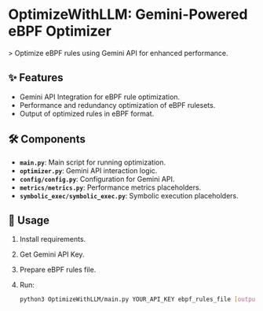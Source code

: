 # OptimizeWithLLM: Gemini-Powered eBPF Optimizer

\>  Optimize eBPF rules using Gemini API for enhanced performance.

## ✨ Features

- Gemini API Integration for eBPF rule optimization.
- Performance and redundancy optimization of eBPF rulesets.
- Output of optimized rules in eBPF format.

## 🛠️ Components

- **`main.py`**: Main script for running optimization.
- **`optimizer.py`**: Gemini API interaction logic.
- **`config/config.py`**: Configuration for Gemini API.
- **`metrics/metrics.py`**: Performance metrics placeholders.
- **`symbolic_exec/symbolic_exec.py`**: Symbolic execution placeholders.

## 🚀 Usage

1. Install requirements.
2. Get Gemini API Key.
3. Prepare eBPF rules file.
4. Run:

   ```bash
   python3 OptimizeWithLLM/main.py YOUR_API_KEY ebpf_rules_file [output_file]
   ```

